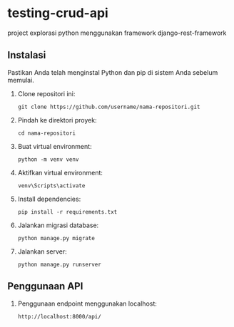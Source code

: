 # testing-crud-api
project explorasi python menggunakan framework django-rest-framework

## Instalasi

Pastikan Anda telah menginstal Python dan pip di sistem Anda sebelum memulai.

1. Clone repositori ini:

   ```shell
   git clone https://github.com/username/nama-repositori.git

2. Pindah ke direktori proyek:
    ```shell
    cd nama-repositori

3. Buat virtual environment:
    ```shell
    python -m venv venv
    
4. Aktifkan virtual environment:
   ```shell
   venv\Scripts\activate

5. Install dependencies:
   ```shell
   pip install -r requirements.txt

6. Jalankan migrasi database:
   ```shell
   python manage.py migrate

7. Jalankan server:
   ```shell
   python manage.py runserver

  ## Penggunaan API

1. Penggunaan endpoint menggunakan localhost:
   ```shell
   http://localhost:8000/api/

  
